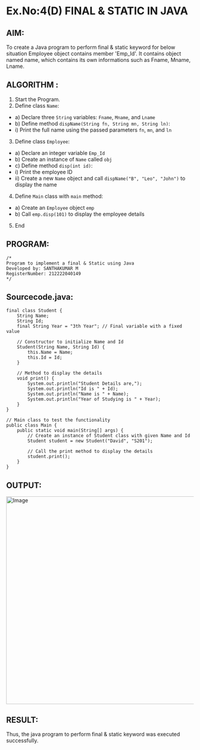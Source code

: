 # Ex.No:4(D) FINAL & STATIC IN JAVA

## AIM:
   To create a Java program to perform final & static keyword for below situation Employee object contains member 'Emp_Id'. It contains object named name, which contains its own informations such as Fname, Mname, Lname.
 
## ALGORITHM :
1.	Start the Program.
2.	Define class `Name`:
-	a) Declare three `String` variables: `Fname`, `Mname`, and `Lname`
-	b) Define method `dispName(String fn, String mn, String ln)`:
-	i) Print the full name using the passed parameters `fn`, `mn`, and `ln`
3.	Define class `Employee`:
-	a) Declare an integer variable `Emp_Id`
-	b) Create an instance of `Name` called `obj`
-	c) Define method `disp(int id)`:
-	i) Print the employee ID
-	ii) Create a new `Name` object and call `dispName("B", "Leo", "John")` to display the name
4.	Define `Main` class with `main` method:
-	a) Create an `Employee` object `emp`
-	b) Call `emp.disp(101)` to display the employee details
5.	End






## PROGRAM:
 ```
/*
Program to implement a final & Static using Java
Developed by: SANTHAKUMAR M
RegisterNumber: 212222040149
*/
```

## Sourcecode.java:

```
final class Student {
    String Name;
    String Id;
    final String Year = "3th Year"; // Final variable with a fixed value

    // Constructor to initialize Name and Id
    Student(String Name, String Id) {
        this.Name = Name;
        this.Id = Id;
    }

    // Method to display the details
    void print() {
        System.out.println("Student Details are,");
        System.out.println("Id is " + Id);
        System.out.println("Name is " + Name);
        System.out.println("Year of Studying is " + Year);
    }
}

// Main class to test the functionality
public class Main {
    public static void main(String[] args) {
        // Create an instance of Student class with given Name and Id
        Student student = new Student("David", "S201");

        // Call the print method to display the details
        student.print();
    }
}

```





## OUTPUT:
<img width="558" alt="Image" src="https://github.com/user-attachments/assets/02e296c7-1a4b-4abf-87bd-cd67d25cc525" />


## RESULT:
Thus, the java program to perform final & static keyword was executed successfully.
